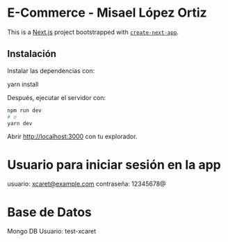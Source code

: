 # E-Commerce - Misael López Ortiz
This is a [Next.js](https://nextjs.org/) project bootstrapped with [`create-next-app`](https://github.com/vercel/next.js/tree/canary/packages/create-next-app).

## Instalación
Instalar las dependencias con:

yarn install

Después, ejecutar el servidor con:

```bash
npm run dev
# o
yarn dev
```

Abrir [http://localhost:3000](http://localhost:3000) con tu explorador.

# Usuario para iniciar sesión en la app
usuario: xcaret@example.com
contraseña: 12345678@

# Base de Datos
Mongo DB
Usuario: test-xcaret

